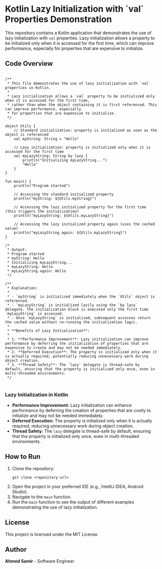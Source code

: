 <body>

<h1>Kotlin Lazy Initialization with `val` Properties Demonstration</h1>

<p>This repository contains a Kotlin application that demonstrates the use of lazy initialization with <code>val</code> properties. Lazy initialization allows a property to be initialized only when it is accessed for the first time, which can improve performance, especially for properties that are expensive to initialize.</p>

<h2>Code Overview</h2>

<pre>
<code>
/**
 * This file demonstrates the use of lazy initialization with `val` properties in Kotlin.
 *
 * Lazy initialization allows a `val` property to be initialized only when it is accessed for the first time,
 * rather than when the object containing it is first referenced. This can improve performance, especially
 * for properties that are expensive to initialize.
 */

object Utils {
    // Standard initialization: property is initialized as soon as the object is referenced
    val myString: String = "Hello"

    // Lazy initialization: property is initialized only when it is accessed for the first time
    val myLazyString: String by lazy {
        println("Initializing myLazyString...")
        "Hello"
    }
}

fun main() {
    println("Program started")

    // Accessing the standard initialized property
    println("myString: ${Utils.myString}")

    // Accessing the lazy initialized property for the first time (this triggers the initialization)
    println("myLazyString: ${Utils.myLazyString}")

    // Accessing the lazy initialized property again (uses the cached value)
    println("myLazyString again: ${Utils.myLazyString}")
}

/*
 * Output:
 * Program started
 * myString: Hello
 * Initializing myLazyString...
 * myLazyString: Hello
 * myLazyString again: Hello
 */

/**
 * Explanation:
 *
 * - `myString` is initialized immediately when the `Utils` object is referenced.
 * - `myLazyString` is initialized lazily using the `by lazy` delegate. The initialization block is executed only the first time `myLazyString` is accessed.
 * - Once `myLazyString` is initialized, subsequent accesses return the cached value without re-running the initialization logic.
 *
 * **Benefits of Lazy Initialization**:
 *
 * 1. **Performance Improvement**: Lazy initialization can improve performance by deferring the initialization of properties that are expensive to create and may not be needed immediately.
 * 2. **Deferred Execution**: The property is initialized only when it is actually required, potentially reducing unnecessary work during object creation.
 * 3. **Thread Safety**: The `lazy` delegate is thread-safe by default, ensuring that the property is initialized only once, even in multi-threaded environments.
 */
</code>
</pre>

<h3>Lazy Initialization in Kotlin</h3>

<ul>
    <li><strong>Performance Improvement:</strong> Lazy initialization can enhance performance by deferring the creation of properties that are costly to initialize and may not be needed immediately.</li>
    <li><strong>Deferred Execution:</strong> The property is initialized only when it is actually required, reducing unnecessary work during object creation.</li>
    <li><strong>Thread Safety:</strong> The <code>lazy</code> delegate is thread-safe by default, ensuring that the property is initialized only once, even in multi-threaded environments.</li>
</ul>

<h2>How to Run</h2>

<ol>
    <li>Clone the repository:
        <pre><code>git clone &lt;repository-url&gt;</code></pre>
    </li>
    <li>Open the project in your preferred IDE (e.g., IntelliJ IDEA, Android Studio).</li>
    <li>Navigate to the <code>main</code> function.</li>
    <li>Run the <code>main</code> function to see the output of different examples demonstrating the use of lazy initialization.</li>
</ol>

<h2>License</h2>

<p>This project is licensed under the MIT License.</p>

<h2>Author</h2>

<p><strong>Ahmed Samir</strong> - Software Engineer</p>

</body>
</html>
